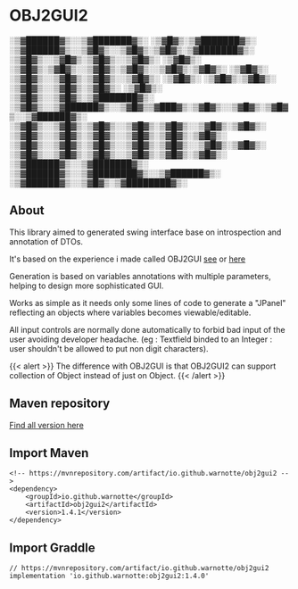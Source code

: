# OBJ2GUI2


 ░▒▓██████▓▒░░▒▓███████▓▒░       ░▒▓█▓▒░▒▓███████▓▒░ ░▒▓██████▓▒░░▒▓█▓▒░░▒▓█▓▒░▒▓█▓▒░▒▓███████▓▒░  
░▒▓█▓▒░░▒▓█▓▒░▒▓█▓▒░░▒▓█▓▒░      ░▒▓█▓▒░      ░▒▓█▓▒░▒▓█▓▒░░▒▓█▓▒░▒▓█▓▒░░▒▓█▓▒░▒▓█▓▒░      ░▒▓█▓▒░ 
░▒▓█▓▒░░▒▓█▓▒░▒▓█▓▒░░▒▓█▓▒░      ░▒▓█▓▒░      ░▒▓█▓▒░▒▓█▓▒░      ░▒▓█▓▒░░▒▓█▓▒░▒▓█▓▒░      ░▒▓█▓▒░ 
░▒▓█▓▒░░▒▓█▓▒░▒▓███████▓▒░       ░▒▓█▓▒░░▒▓██████▓▒░░▒▓█▓▒▒▓███▓▒░▒▓█▓▒░░▒▓█▓▒░▒▓█▓▒░░▒▓██████▓▒░  
░▒▓█▓▒░░▒▓█▓▒░▒▓█▓▒░░▒▓█▓▒░▒▓█▓▒░░▒▓█▓▒░▒▓█▓▒░      ░▒▓█▓▒░░▒▓█▓▒░▒▓█▓▒░░▒▓█▓▒░▒▓█▓▒░▒▓█▓▒░        
░▒▓█▓▒░░▒▓█▓▒░▒▓█▓▒░░▒▓█▓▒░▒▓█▓▒░░▒▓█▓▒░▒▓█▓▒░      ░▒▓█▓▒░░▒▓█▓▒░▒▓█▓▒░░▒▓█▓▒░▒▓█▓▒░▒▓█▓▒░        
 ░▒▓██████▓▒░░▒▓███████▓▒░ ░▒▓██████▓▒░░▒▓████████▓▒░░▒▓██████▓▒░ ░▒▓██████▓▒░░▒▓█▓▒░▒▓████████▓▒░ 
                                                                                                                                                                   
                                                                                                                                               
## About

This library aimed to generated swing interface base on introspection and annotation of DTOs.

It's based on the experience i made called OBJ2GUI [see](https://code.google.com/archive/p/obj2gui/) or [here](https://web.archive.org/web/20111127223810/http://code.google.com/p/obj2gui/)

Generation is based on variables annotations with multiple parameters, helping to design more sophisticated GUI.

Works as simple as it needs only some lines of code to generate a "JPanel" reflecting an objects where variables becomes viewable/editable.

All input controls are normally done automatically to forbid bad input of the user avoiding developer headache. (eg : Textfield binded to an Integer : user shouldn't be allowed to put non digit characters).

{{< alert >}}
The difference with OBJ2GUI is that OBJ2GUI2 can support collection of Object instead of just on Object.
{{< /alert >}}

## Maven repository
[Find all version here](https://mvnrepository.com/artifact/io.github.warnotte/obj2gui2)

## Import Maven
```
<!-- https://mvnrepository.com/artifact/io.github.warnotte/obj2gui2 -->
<dependency>
    <groupId>io.github.warnotte</groupId>
    <artifactId>obj2gui2</artifactId>
    <version>1.4.1</version>
</dependency>
```

## Import Graddle

```
// https://mvnrepository.com/artifact/io.github.warnotte/obj2gui2
implementation 'io.github.warnotte:obj2gui2:1.4.0'
```
